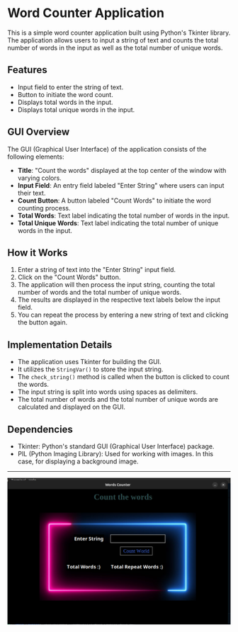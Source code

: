 # Word Counter Application

This is a simple word counter application built using Python's Tkinter library. The application allows users to input a string of text and counts the total number of words in the input as well as the total number of unique words.

## Features

- Input field to enter the string of text.
- Button to initiate the word count.
- Displays total words in the input.
- Displays total unique words in the input.

## GUI Overview

The GUI (Graphical User Interface) of the application consists of the following elements:

- **Title**: "Count the words" displayed at the top center of the window with varying colors.
- **Input Field**: An entry field labeled "Enter String" where users can input their text.
- **Count Button**: A button labeled "Count Words" to initiate the word counting process.
- **Total Words**: Text label indicating the total number of words in the input.
- **Total Unique Words**: Text label indicating the total number of unique words in the input.

## How it Works

1. Enter a string of text into the "Enter String" input field.
2. Click on the "Count Words" button.
3. The application will then process the input string, counting the total number of words and the total number of unique words.
4. The results are displayed in the respective text labels below the input field.
5. You can repeat the process by entering a new string of text and clicking the button again.

## Implementation Details

- The application uses Tkinter for building the GUI.
- It utilizes the `StringVar()` to store the input string.
- The `check_string()` method is called when the button is clicked to count the words.
- The input string is split into words using spaces as delimiters.
- The total number of words and the total number of unique words are calculated and displayed on the GUI.

## Dependencies

- Tkinter: Python's standard GUI (Graphical User Interface) package.
- PIL (Python Imaging Library): Used for working with images. In this case, for displaying a background image.


---




![alt text](Pasted_image.png)